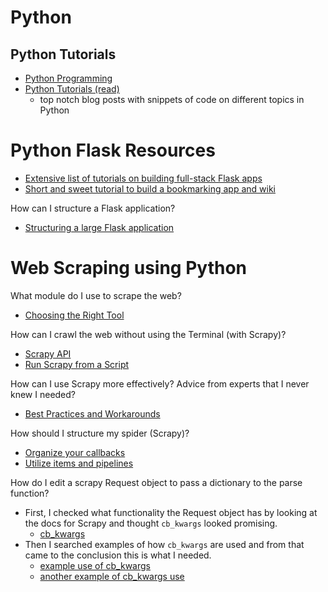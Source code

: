 # Python

## Python Tutorials
- [Python Programming](https://testautomationu.applitools.com/python-tutorial/)
- [Python Tutorials (read)](https://careerkarma.com/blog/python-tutorials/)
  - top notch blog posts with snippets of code on different topics in Python

# Python Flask Resources
- [Extensive list of tutorials on building full-stack Flask apps](https://www.fullstackpython.com/flask.html)
- [Short and sweet tutorial to build a bookmarking app and wiki](http://charlesleifer.com/blog/dont-sweat-small-stuff-use-flask-blueprints/)

How can I structure a Flask application?
- [Structuring a large Flask application](https://www.digitalocean.com/community/tutorials/how-to-structure-large-flask-applications)

# Web Scraping using Python
What module do I use to scrape the web?
- [Choosing the Right Tool](https://www.pluralsight.com/guides/advanced-web-scraping-tactics-python-playbook)

How can I crawl the web without using the Terminal (with Scrapy)?
- [Scrapy API](https://docs.scrapy.org/en/latest/topics/api.html#topics-api)
- [Run Scrapy from a Script](https://docs.scrapy.org/en/latest/topics/practices.html)

How can I use Scrapy more effectively? Advice from experts that I never knew I needed?
- [Best Practices and Workarounds](https://www.codementor.io/blog/python-web-scraping-63l2v9sf2q)

How should I structure my spider (Scrapy)?
- [Organize your callbacks](http://www.thecodeknight.com/post_categories/search/posts/scrapy_python)
- [Utilize items and pipelines](https://blog.datahut.co/tutorial-how-to-scrape-amazon-data-using-python-scrapy/)

How do I edit a scrapy Request object to pass a dictionary to the parse function?
- First, I checked what functionality the Request object has by looking at the docs for Scrapy and thought `cb_kwargs` looked promising.
  - [cb_kwargs](https://docs.scrapy.org/en/latest/topics/request-response.html)
- Then I searched examples of how `cb_kwargs` are used and from that came to the conclusion this is what I needed.
  - [example use of cb_kwargs](https://stackoverflow.com/a/61794444)
  - [another example of cb_kwargs use](https://stackoverflow.com/a/58468587)